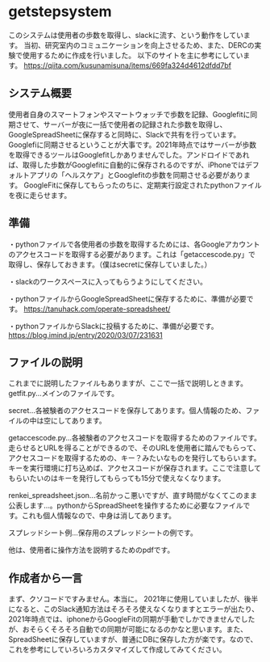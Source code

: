 # getstepsystem

このシステムは使用者の歩数を取得し、slackに流す、という動作をしています。
当初、研究室内のコミュニケーションを向上させるため、また、DERCの実験で使用するために作成を行いました。
以下のサイトを主に参考にしています。
https://qiita.com/kusunamisuna/items/669fa324d4612dfdd7bf


## システム概要
使用者自身のスマートフォンやスマートウォッチで歩数を記録、Googlefitに同期させて、サーバーが夜に一括で使用者の記録された歩数を取得し、GoogleSpreadSheetに保存すると同時に、Slackで共有を行っています。
Googlefiに同期させるということが大事です。2021年時点ではサーバーが歩数を取得できるツールはGooglefitしかありませんでした。アンドロイドであれば、取得した歩数がGooglefitに自動的に保存されるのですが、iPhoneではデフォルトアプリの「ヘルスケア」とGooglefitの歩数を同期させる必要があります。
GoogleFitに保存してもらったのちに、定期実行設定されたpythonファイルを夜に走らせます。


## 準備
・pythonファイルで各使用者の歩数を取得するためには、各Googleアカウントのアクセスコードを取得する必要があります。これは「getaccescode.py」で取得し、保存しておきます。（僕はsecretに保存していました。）

・slackのワークスペースに入ってもらうようにしてください。

・pythonファイルからGoogleSpreadSheetに保存するために、準備が必要です。
https://tanuhack.com/operate-spreadsheet/

・pythonファイルからSlackに投稿するために、準備が必要です。
https://blog.imind.jp/entry/2020/03/07/231631


## ファイルの説明
これまでに説明したファイルもありますが、ここで一括で説明しときます。
getfit.py...メインのファイルです。

secret...各被験者のアクセスコードを保存してあります。個人情報のため、ファイルの中は空にしてあります。

getaccescode.py...各被験者のアクセスコードを取得するためのファイルです。走らせるとURLを得ることができるので、そのURLを使用者に踏んでもらって、アクセスコードを取得するための、キー？みたいなものを発行してもらいます。キーを実行環境に打ち込めば、アクセスコードが保存されます。ここで注意してもらいたいのはキーを発行してもらっても15分で使えなくなります。

renkei_spreadsheet.json...名前かっこ悪いですが、直す時間がなくてこのまま公表します...。pythonからSpreadSheetを操作するために必要なファイルです。これも個人情報なので、中身は消してあります。

スプレッドシート例...保存用のスプレッドシートの例です。

他は、使用者に操作方法を説明するためのpdfです。


## 作成者から一言
まず、クソコードですみません。本当に。
2021年に使用していましたが、後半になると、このSlack通知方法はそろそろ使えなくなりますとエラーが出たり、2021年時点では、iphoneからGoogleFitの同期が手動でしかできませんでしたが、おそらくそろそろ自動での同期が可能になるのかなと思います。また、SpreadSheetに保存していますが、普通にDBに保存した方が楽です。なので、これを参考にしていろいろカスタマイズして作成してみてください。
